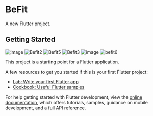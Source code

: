 # BeFit

A new Flutter project.

## Getting Started

![image](https://github.com/amithincode/BeFit-Fitnessapp/assets/154878153/5dc92589-98d5-4894-8d6d-cf421634eb97)
![Befit2](https://github.com/amithincode/BeFit-Fitnessapp/assets/154878153/40380da9-8846-4486-a0d2-1a9357030d60)
![Befit5](https://github.com/amithincode/BeFit-Fitnessapp/assets/154878153/450ac71f-5c3c-4000-afd7-ad5dbfe6678b)
![Befit3](https://github.com/amithincode/BeFit-Fitnessapp/assets/154878153/82bdb434-a77a-4e59-b98e-45ba8bce0542)
![image](https://github.com/amithincode/BeFit-Fitnessapp/assets/154878153/6564c3f0-4145-4127-8be4-a40b997f1475)
![befit6](https://github.com/amithincode/BeFit-Fitnessapp/assets/154878153/de8e3c76-5105-46c3-8da6-6488ccc52b94)










This project is a starting point for a Flutter application.

A few resources to get you started if this is your first Flutter project:

- [Lab: Write your first Flutter app](https://docs.flutter.dev/get-started/codelab)
- [Cookbook: Useful Flutter samples](https://docs.flutter.dev/cookbook)

For help getting started with Flutter development, view the
[online documentation](https://docs.flutter.dev/), which offers tutorials,
samples, guidance on mobile development, and a full API reference.
